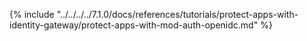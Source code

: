 {% include "../../../../7.1.0/docs/references/tutorials/protect-apps-with-identity-gateway/protect-apps-with-mod-auth-openidc.md" %}
